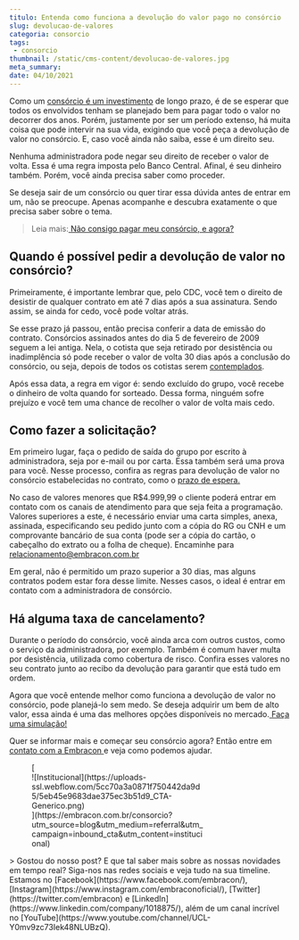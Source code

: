```yaml
---
titulo: Entenda como funciona a devolução do valor pago no consórcio
slug: devolucao-de-valores
categoria: consorcio
tags:
 - consorcio
thumbnail: /static/cms-content/devolucao-de-valores.jpg
meta_summary: 
date: 04/10/2021
---
```

Como um [consórcio é um investimento](https://www.embracon.com.br/blog/8-motivos-que-comprovam-que-consorcio-e-investimento) de longo prazo, é de se esperar que todos os envolvidos tenham se planejado bem para pagar todo o valor no decorrer dos anos. Porém, justamente por ser um período extenso, há muita coisa que pode intervir na sua vida, exigindo que você peça a devolução de valor no consórcio. E, caso você ainda não saiba, esse é um direito seu.

Nenhuma administradora pode negar seu direito de receber o valor de volta. Essa é uma regra imposta pelo Banco Central. Afinal, é seu dinheiro também. Porém, você ainda precisa saber como proceder.

Se deseja sair de um consórcio ou quer tirar essa dúvida antes de entrar em um, não se preocupe. Apenas acompanhe e descubra exatamente o que precisa saber sobre o tema.

> Leia mais:[ Não consigo pagar meu consórcio, e agora?](https://www.embracon.com.br/blog/nao-consigo-pagar-meu-consorcio-e-agora)

Quando é possível pedir a devolução de valor no consórcio?
----------------------------------------------------------

Primeiramente, é importante lembrar que, pelo CDC, você tem o direito de desistir de qualquer contrato em até 7 dias após a sua assinatura. Sendo assim, se ainda for cedo, você pode voltar atrás.

Se esse prazo já passou, então precisa conferir a data de emissão do contrato. Consórcios assinados antes do dia 5 de fevereiro de 2009 seguem a lei antiga. Nela, o cotista que seja retirado por desistência ou inadimplência só pode receber o valor de volta 30 dias após a conclusão do consórcio, ou seja, depois de todos os cotistas serem [contemplados](https://www.embracon.com.br/conhecaoconsorcio/como-faco-para-ser-contemplado).

Após essa data, a regra em vigor é: sendo excluído do grupo, você recebe o dinheiro de volta quando for sorteado. Dessa forma, ninguém sofre prejuízo e você tem uma chance de recolher o valor de volta mais cedo.

Como fazer a solicitação?
-------------------------

Em primeiro lugar, faça o pedido de saída do grupo por escrito à administradora, seja por e-mail ou por carta. Essa também será uma prova para você. Nesse processo, confira as regras para devolução de valor no consórcio estabelecidas no contrato, como o [prazo de espera.](https://www.embracon.com.br/conhecaoconsorcio/no-consorcio-existe-prazo-especifico-para-contemplacao)

No caso de valores menores que R$4.999,99 o cliente poderá entrar em contato com os canais de atendimento para que seja feita a programação. Valores superiores a este, é necessário enviar uma carta simples, anexa, assinada, especificando seu pedido junto com a cópia do RG ou CNH e um comprovante bancário de sua conta (pode ser a cópia do cartão, o cabeçalho do extrato ou a folha de cheque). Encaminhe para[ relacionamento@embracon.com.br](http://relacionamento@embracon.com.br)

Em geral, não é permitido um prazo superior a 30 dias, mas alguns contratos podem estar fora desse limite. Nesses casos, o ideal é entrar em contato com a administradora de consórcio.

Há alguma taxa de cancelamento?
-------------------------------

Durante o período do consórcio, você ainda arca com outros custos, como o serviço da administradora, por exemplo. Também é comum haver multa por desistência, utilizada como cobertura de risco. Confira esses valores no seu contrato junto ao recibo da devolução para garantir que está tudo em ordem.

Agora que você entende melhor como funciona a devolução de valor no consórcio, pode planejá-lo sem medo. Se deseja adquirir um bem de alto valor, essa ainda é uma das melhores opções disponíveis no mercado.[ Faça uma simulação!](https://www.embracon.com.br/consorcio-servicos)

Quer se informar mais e começar seu consórcio agora? Então entre em [contato com a Embracon ](https://www.embracon.com.br/blog/canais-de-atendimento-embracon)e veja como podemos ajudar.

<figure class="w-richtext-figure-type-image w-richtext-align-center" style="max-width:310px">[<div>![Institucional](https://uploads-ssl.webflow.com/5cc70a3a0871f750442da9d5/5eb45e9683dae375ec3b51d9_CTA-Generico.png)</div>](https://embracon.com.br/consorcio?utm_source=blog&utm_medium=referral&utm_campaign=inbound_cta&utm_content=institucional)</figure>> Gostou do nosso post? E que tal saber mais sobre as nossas novidades em tempo real? Siga-nos nas redes sociais e veja tudo na sua timeline. Estamos no [Facebook](https://www.facebook.com/embracon/), [Instagram](https://www.instagram.com/embraconoficial/), [Twitter](https://twitter.com/embracon) e [LinkedIn](https://www.linkedin.com/company/1018875/), além de um canal incrível no [YouTube](https://www.youtube.com/channel/UCL-Y0mv9zc73Iek48NLUBzQ).
